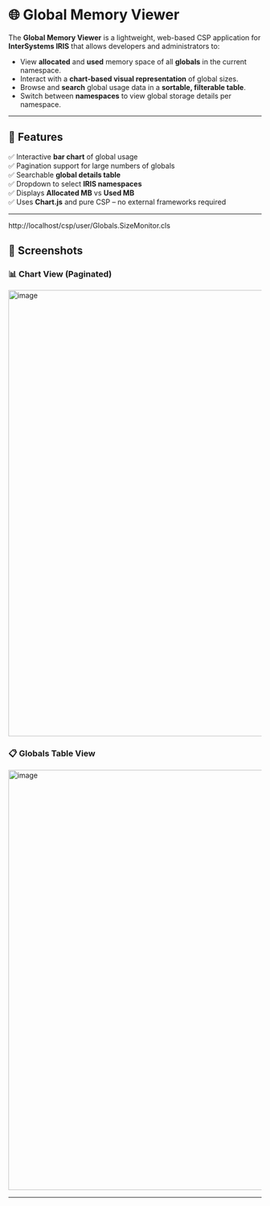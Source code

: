 # 🌐 Global Memory Viewer

The **Global Memory Viewer** is a lightweight, web-based CSP application for **InterSystems IRIS** that allows developers and administrators to:

- View **allocated** and **used** memory space of all **globals** in the current namespace.
- Interact with a **chart-based visual representation** of global sizes.
- Browse and **search** global usage data in a **sortable, filterable table**.
- Switch between **namespaces** to view global storage details per namespace.

---

## 🔧 Features

✅ Interactive **bar chart** of global usage  
✅ Pagination support for large numbers of globals  
✅ Searchable **global details table**  
✅ Dropdown to select **IRIS namespaces**  
✅ Displays **Allocated MB** vs **Used MB**  
✅ Uses **Chart.js** and pure CSP – no external frameworks required

---
http://localhost/csp/user/Globals.SizeMonitor.cls

## 📸 Screenshots

### 📊 Chart View (Paginated)
<img width="1900" height="888" alt="image" src="https://github.com/user-attachments/assets/3c9c94e1-3a9c-43d1-a0da-bc42ce5b12f7" />


### 📋 Globals Table View
<img width="1389" height="836" alt="image" src="https://github.com/user-attachments/assets/b31e2225-0586-4bf9-8e35-a0fe33f3c903" />



---
